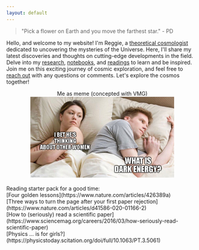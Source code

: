 ```yaml
---
layout: default
---
```


> "Pick a flower on Earth and you move the farthest star." - PD

Hello, and welcome to my website! I'm Reggie, a [theoretical cosmologist](https://en.wikipedia.org/wiki/Physical_cosmology) dedicated to uncovering the mysteries of the Universe. Here, I'll share my latest discoveries and thoughts on cutting-edge developments in the field. Delve into my [research](./research), [notebooks](https://github.com/reggiebernardo/notebooks), and [readings](https://twitter.com/reggiebernardo_) to learn and be inspired. Join me on this exciting journey of cosmic exploration, and feel free to [reach out](mailto:reginaldchristianbernardo@gmail.com) with any questions or comments. Let's explore the cosmos together!

<center>Me as meme (concepted with VMG)</center>
<center><img src="./assets/img/measmeme.jpg"  width="75%"></center>

<br />
Reading starter pack for a good time: <br />
[Four golden lessons](https://www.nature.com/articles/426389a) <br />
[Three ways to turn the page after your first paper rejection](https://www.nature.com/articles/d41586-020-01166-2) <br />
[How to (seriously) read a scientific paper](https://www.sciencemag.org/careers/2016/03/how-seriously-read-scientific-paper) <br />
[Physics … is for girls?](https://physicstoday.scitation.org/doi/full/10.1063/PT.3.5061)
